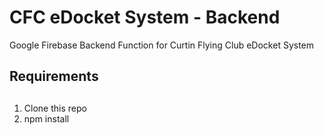 # CFC eDocket System - Backend
Google Firebase Backend Function for Curtin Flying Club eDocket System

## Requirements

##
1. Clone this repo
2. npm install

